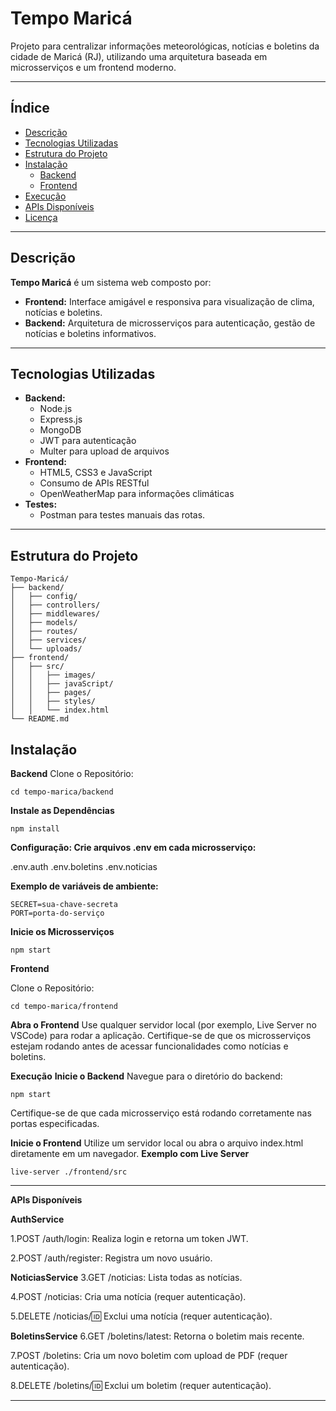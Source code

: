 # **Tempo Maricá**

Projeto para centralizar informações meteorológicas, notícias e boletins da cidade de Maricá (RJ), utilizando uma arquitetura baseada em microsserviços e um frontend moderno.

---

## **Índice**
- [Descrição](#descrição)
- [Tecnologias Utilizadas](#tecnologias-utilizadas)
- [Estrutura do Projeto](#estrutura-do-projeto)
- [Instalação](#instalação)
  - [Backend](#backend)
  - [Frontend](#frontend)
- [Execução](#execução)
- [APIs Disponíveis](#apis-disponíveis)
- [Licença](#licença)

---

## **Descrição**

**Tempo Maricá** é um sistema web composto por:
- **Frontend:** Interface amigável e responsiva para visualização de clima, notícias e boletins.
- **Backend:** Arquitetura de microsserviços para autenticação, gestão de notícias e boletins informativos.

---

## **Tecnologias Utilizadas**

- **Backend:**
  - Node.js
  - Express.js
  - MongoDB
  - JWT para autenticação
  - Multer para upload de arquivos
- **Frontend:**
  - HTML5, CSS3 e JavaScript
  - Consumo de APIs RESTful
  - OpenWeatherMap para informações climáticas
- **Testes:**
  - Postman para testes manuais das rotas.

---
## **Estrutura do Projeto**

```plaintext
Tempo-Maricá/
├── backend/
│   ├── config/
│   ├── controllers/
│   ├── middlewares/
│   ├── models/
│   ├── routes/
│   ├── services/
│   └── uploads/
├── frontend/
│   ├── src/
│   │   ├── images/
│   │   ├── javaScript/
│   │   ├── pages/
│   │   ├── styles/
│   │   └── index.html
└── README.md

```
## Instalação
**Backend**
Clone o Repositório:

```git clone https://github.com/seu-usuario/tempo-marica.git
cd tempo-marica/backend
```

**Instale as Dependências**

```npm install```

**Configuração: Crie arquivos .env em cada microsserviço:**

.env.auth
.env.boletins
.env.noticias

**Exemplo de variáveis de ambiente:**
```MONGO_URI=mongodb://seu-banco
SECRET=sua-chave-secreta
PORT=porta-do-serviço
```

**Inicie os Microsserviços**

```npm start```

**Frontend**

Clone o Repositório:

```git clone https://github.com/seu-usuario/tempo-marica.git
cd tempo-marica/frontend
```

**Abra o Frontend** Use qualquer servidor local (por exemplo, Live Server no VSCode) para rodar a aplicação. Certifique-se de que os microsserviços estejam rodando antes de acessar funcionalidades como notícias e boletins.

**Execução**
**Inicie o Backend**
Navegue para o diretório do backend:
```cd backend
npm start
```
Certifique-se de que cada microsserviço está rodando corretamente nas portas especificadas.

**Inicie o Frontend**
Utilize um servidor local ou abra o arquivo index.html diretamente em um navegador.
**Exemplo com Live Server**

```live-server ./frontend/src```

---
**APIs Disponíveis**

**AuthService**

1.POST /auth/login: Realiza login e retorna um token JWT.

2.POST /auth/register: Registra um novo usuário.

**NoticiasService**
3.GET /noticias: Lista todas as notícias.

4.POST /noticias: Cria uma notícia (requer autenticação).

5.DELETE /noticias/:id: Exclui uma notícia (requer autenticação).

**BoletinsService**
6.GET /boletins/latest: Retorna o boletim mais recente.

7.POST /boletins: Cria um novo boletim com upload de PDF (requer autenticação).

8.DELETE /boletins/:id: Exclui um boletim (requer autenticação).

---

